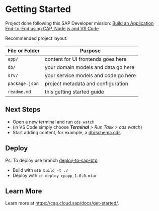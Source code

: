 # Getting Started
 
Project done following this SAP Developer mission: [Build an Application End-to-End using CAP, Node.js and VS Code](https://developers.sap.com/mission.btp-application-cap-e2e.html)

Recommended project layout:

| File or Folder | Purpose |
|---------|----------|
`app/` | content for UI frontends goes here
`db/` | your domain models and data go here
`srv/` | your service models and code go here
`package.json` | project metadata and configuration
`readme.md` | this getting started guide

## Next Steps

- Open a new terminal and run `cds watch`
- (in VS Code simply choose _**Terminal** > Run Task > cds watch_)
- Start adding content, for example, a [db/schema.cds](db/schema.cds).

## Deploy

Ps: To deploy use branch [deploy-to-sap-btp](https://github.com/EduardoWeber/SAP-CAP-E2E-Application/tree/deploy-to-sap-btp)

- Build with `mtb build -t ./`
- Deploy with `cf deploy cpapp_1.0.0.mtar`

## Learn More

Learn more at https://cap.cloud.sap/docs/get-started/.
